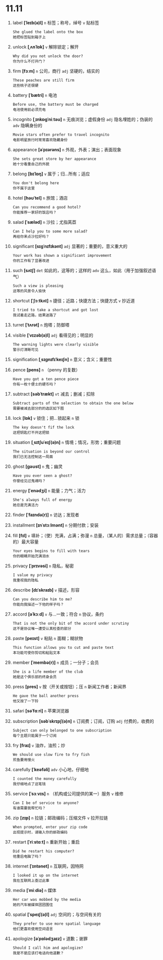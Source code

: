 # 11.11

1. label **[ˈleɪb(ə)l]** `n` 标签；称号，绰号 `v` 贴标签

   ```
   She glued the label onto the box
   她把标签贴到箱子上
   ```

2. unlock **[ˌʌnˈlɒk]** `v` 解除锁定；解开

   ```
   Why did you not unlock the door?
   你为什么不打开门？
   ```

3. firm **[fɜːm]** `n` 公司，商行 `adj` 坚硬的，结实的

   ```
   These peaches are still firm
   这些桃子还很硬
   ```

4. battery **[ˈbætri]** `n` 电池

   ```
   Before use, the battery must be charged
   电池使用前必须充电
   ```

5. incognito **[ˌɪnkɒɡˈniːtəʊ]** `n` 无痕浏览；虚假身份 `adj` 隐名埋姓的；伪装的 `adv` 隐瞒身份的

   ```
   Movie stars often prefer to travel incognito
   电影明星旅行时常常喜欢隐藏身份
   ```

6. appearance **[əˈpɪərəns]** `n` 外观，外表；演出；表面现象

   ```
   She sets great store by her appearance
   她十分看重自己的外貌
   ```

7. belong **[bɪˈlɒŋ]** `v` 属于；归...所有；适应

   ```
   You don't belong here
   你不属于这里
   ```

8. hotel **[həʊˈtel]** `n` 旅馆；酒店

   ```
   Can you recommend a good hotel?
   你能推荐一家好的饭店吗？
   ```

9. salad **[ˈsæləd]** `n` 沙拉；尤指莴苣

   ```
   Can I help you to some more salad?
   再给你来点沙拉好吗？
   ```

10. significant **[sɪɡˈnɪfɪkənt]** `adj` 显著的；重要的，意义重大的

    ```
    Your work has shown a significant improvement
    你的工作有了显著改进
    ```

11. such **[sʌtʃ]** `det` 如此的，这等的；这样的 `adv` 这么，如此（用于加强叙述语气）

    ```
    Such a view is pleasing
    这等的风景令人愉快
    ```

12. shortcut **[ˈʃɔːtkʌt]** `n` 捷径；近路；快捷方法；快捷方式 `v` 抄近道

    ```
    I tried to take a shortcut and got lost
    我试着走近路，结果迷路了
    ```

13. turret **[ˈtʌrət]** `n` 炮塔；防御塔

14. visible **[ˈvɪzəb(ə)l]** `adj` 看得见的；明显的

    ```
    The warning lights were clearly visible
    警示灯清晰可见
    ```

15. signification **[ˌsɪɡnɪfɪˈkeɪʃn]** `n` 意义；含义；重要性

16. pence **[pens]** `n` （penny 的复数）

    ```
    Have you got a ten pence piece
    你有一枚十便士的硬币吗？
    ```

17. subtract **[səbˈtrækt]** `vt` 减去；删减；扣除

    ```
    Subtract parts of the selection to obtain the one below
    需要被减去部分的的选区如下图
    ```

18. lock **[lɒk]** `v` 锁住；把...锁起来 `n` 锁

    ```
    The key doesn't fif the lock
    这把钥匙打不开这把锁
    ```

19. situation **[ˌsɪtʃuˈeɪʃ(ə)n]** `n` 情境；情况，形势；重要问题

    ```
    The situation is beyond our control
    我们已无法控制这一局面
    ```

20. ghost **[ɡəʊst]** `n` 鬼；幽灵

    ```
    Have you ever seen a ghost?
    你曾经见过鬼魂吗？
    ```

21. energy **[ˈenədʒi]** `n` 能量；力气；活力

    ```
    She's always full of energy
    她总是充满活力
    ```

22. finder **[ˈfaɪndə(r)]** `n` 访达；发现者

23. installment **[ɪnˈstɔːlmənt]** `n` 分期付款；安装

24. fill **[fɪl]** `v` 填补；（使）充满，占满；弥漫 `n` 总量，（某人的）需求总量；（容器的）最大容量

    ```
    Your eyes begins to fill with tears
    你的眼睛开始充满泪水
    ```

25. privacy **[ˈprɪvəsi]** `n` 隐私，秘密

    ```
    I value my privacy
    我重视我的隐私
    ```

26. describe **[dɪˈskraɪb]** `v` 描述，形容

    ```
    Can you describe him to me?
    你能向我描述一下他的样子吗？
    ```

27. accord **[əˈkɔːd]** `v` 与...一致；符合 `n` 协议，条约

    ```
    That is not the only bit of the accord under scrutiny
    这不是协议唯一遭受认真检查的部分
    ```

28. paste **[peɪst]** `v` 粘贴 `n` 面糊；糊状物

    ```
    This function allows you to cut and paste text
    本功能可使你剪切和粘贴文本
    ```

29. member **[ˈmembə(r)]** `n` 成员；一分子；会员

    ```
    She is a life member of the club
    她是这个俱乐部的终身会员
    ```

30. press **[pres]** `v` 按（开关或按钮）；压 `n` 新闻工作者；新闻界

    ```
    He gave the ball another press
    他又按了一下铃
    ```

31. safari **[səˈfɑːri]** `n` 苹果浏览器

32. subscription **[səbˈskrɪpʃ(ə)n]** `n` 订阅费；订阅，订购 `adj` 付费的，收费的

    ```
    Subject can only belonged to one subscription
    每个主题只能属于一个订阅
    ```

33. fry **[fraɪ]** `v` 油炸，油煎；炒

    ```
    We should use slow fire to fry fish
    煎鱼要用慢火
    ```

34. carefully **[ˈkeəfəli]** `adv` 小心地，仔细地

    ```
    I counted the money carefully
    我仔细地点了这笔钱
    ```

35. service **[ˈsɜːvɪs]** `n` （机构或公司提供的某一）服务 `v` 维修

    ```
    Can I be of service to anyone?
    有谁需要我帮忙吗？
    ```

36. zip **[zɪp]** `n` 拉链；邮政编码；压缩文件 `v` 拉开拉链

    ```
    When prompted, enter your zip code
    出现提示时，请输入你的邮政编码
    ```

37. restart **[ˈriːstɑːt]** `n` 重新开始；重启

    ```
    Did he restart his computer?
    他重启电脑了吗？
    ```

38. internet **[ˈɪntənet]** `n` 互联网，因特网

    ```
    I looked it up on the internet
    我在互联网上查过此事
    ```

39. media **[ˈmiːdiə]** `n` 媒体

    ```
    Her car was mobbed by the media
    她的汽车被媒体团团围住
    ```

40. spatial **[ˈspeɪʃ(ə)l]** `adj` 空间的；与空间有关的

    ```
    They prefer to use more spatial language
    他们更喜欢使用空间语言
    ```

41. apologize **[əˈpɒlədʒaɪz]** `v` 道歉；谢罪
    ```
    Should I call him and apologize?
    我是不是应该打电话向他道歉？
    ```
